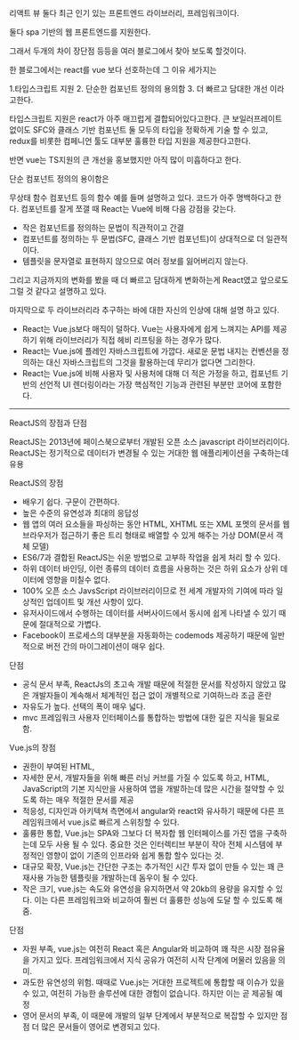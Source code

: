 리액트 뷰 둘다 최근 인기 있는 프론트엔드 라이브러리, 프레임워크이다.

둘다 spa 기반의 웹 프론트엔드를 지원한다.

그래서 두개의 차이 장단점 등등을 여러 블로그에서 찾아 보도록 할것이다.

한 블로그에서는 react를 vue 보다 선호하는데 그 이유 세가지는

1.타입스크립트 지원 2. 단순한 컴포넌트 정의의 용의함 3. 더 빠르고 담대한 개선 이라고한다.

타입스크립트 지원은 react가 아주 매끄럽게 결합되어있다고한다.
큰 보일러프레이트 없이도 SFC와 클래스 기반 컴포넌트 둘 모두의 타입을 정확하게
기술 할 수 있고, redux를 비롯한 컴페니언 툴도 대부분 훌륭한 타입 지원을 제공한다고한다.

반면 vue는 TS지원의 큰 개선을 홍보했지만 아직 많이 미흡하다고 한다.


단순 컴포넌트 정의의 용이함은 

무상태 함수 컴포넌트 등의 함수 예를 들며 설명하고 있다.
코드가 아주 명백하다고 한다.
컴포넌트를 잘게 쪼갤 때 React는 Vue에 비해 다음 강점을 갖는다.
 - 작은 컴포넌트를 정의하는 문법이 직관적이고 간결
 - 컴포넌트를 정의하는 두 문법(SFC, 클래스 기반 컴포넌트)이 상대적으로 더 일관적이다.
 - 템플릿을 문자열로 표현하지 않으므로 여러 정보를 잃어버리지 않는다.
 
그리고 지금까지의 변화를 봤을 때 더 빠르고 담대하게 변화하는게 React였고 앞으로도
그럴 것 같다고 설명하고 있다.

마지막으로 두 라이브러리라 추구하는 바에 대한 자신의 인상에 대해 설명 하고 있다.

  - React는 Vue.js보다 매직이 덜하다. Vue는 사용자에게 쉽게 느껴지는 API를 제공하기 위해 라이브러리가 직접
  헤비 리프팅을 하는 경우가 많다.
  - React는 Vue.js에 플레인 자바스크립트에 가깝다. 새로운 문법 내지는 컨벤션을 정의하는 대신
  자바스크립트의 그것을 활용하는데 무리가 없다면 그리한다.
  - React는 Vue.js에 비해 사용자 및 사용처에 대해 더 적은 가정을 하고, 컴포넌트 기반의
  선언적 UI 렌더링이라는 가장 핵심적인 기능과 관련된 부분만 코어에 포함한다.
 
 ---------------------------------------------------------------------
 ReactJS의 장점과 단점
 
 ReactJS는 2013년에 페이스북으로부터 개발된 오픈 소스 javascript 라이브러리이다.
 ReactJS는 정기적으로 데이터가 변경될 수 있는 거대한 웹 애플리케이션을 구축하는데 유용
 
 
 ReactJS의 장점
 
 - 배우기 쉽다. 구문이 간편하다.
 - 높은 수준의 유연성과 최대의 응답성
 - 웹 앱의 여러 요소들을 파싱하는 동안 HTML, XHTML 또는 XML 포멧의 문서를 웹 브라우저가 접근하기
 좋은 트리 형태로 배열할 수 있게 해주는 가상 DOM(문서 객체 모델)
 - ES6/7과 결합된 ReactJS는 쉬운 방법으로 고부하 작업을 쉽게 처리 할 수 있다.
 - 하위 데이터 바인딩, 이런 종류의 데이터 흐름을 사용하는 것은 하위 요소가 상위 데이터에 영향을 미칠수 없다.
 - 100% 오픈 소스 JavsScript 라이브러리이므로 전  세계 개발자의 기여에 따라 일상적인 업데이트 및 개선 사항이 있다.
 - 유저사이드에서 수행하는 데이터를 서버사이드에서 동시에 쉽게 나타낼 수 있기 때문에 절대적으로 가볍다.
 - Facebook이 프로세스의 대부분을 자동화하는 codemods 제공하기 때문에 일반적으로 버전 간의 마이그레이션이 매우 쉽다.
 
 
 단점
  - 공식 문서 부족, ReactJs의 초고속 개발 때문에 적절한 문서를 작성하지 않았고 많은 개발자들이 계속해서 체계적인 접근 없이 개별적으로 기여하느라 조금 혼란
  - 자유도가 높다. 선택의 폭이 매우 넓다.
  - mvc 프레임워크 사용자 인터페이스를 통합하는 방법에 대한 깊은 지식을 필요로 함.
  
 
 Vue.js의 장점
 
 - 권한이 부여된 HTML, 
 - 자세한 문서, 개발자들을 위해 빠른 러닝 커브를 가질 수 있도록 하고, HTML, JavaScript의 기본 지식만을 사용하여
 앱을 개발하는데 많은 시간을 절약할 수 있도록 하는 매우 적절한 문서를 제공
 - 적응성, 디자인과 아키텍쳐 측면에서 angular와 react와 유사하기 때문에 다른 프레임워크에서 vue.js로 빠르게 스위칭할 수 있다.
 - 훌륭한 통합, Vue.js는 SPA와 그보다 더 복자합 웹 인터페이스를 가진 앱을 구축하는데 모두 사용 될 수 있다.
 중요한 것은 인터렉티브 부분이 작아 전체 시스템에 부정적인 영향이 없이 기존의 인프라와 쉽게 통합 할수 있다는 것.
 - 대규모 확장, Vue.js는 간단한 구조는 추가적인 시간 투자 없이 만들 수 있는 꽤 큰 재사용 가능한
 템플릿을 개발하는데 돔우이 될 수 있다.
 - 작은 크기, vue.js는 속도와 유연성을 유지하면서 약 20kb의 용량을 유지할 수 있다.
 이는 다른 프레임워크와 비교하여 훨씬 더 훌륭한 성능에 도달 할 수 있도록 해줌.
 
 단점
 - 자원 부족, vue.js는 여전히 React 혹은 Angular와 비교하여 꽤 작은 시장 점유율을 가지고 있다.
 프레임워크에서 지식 공유가 여전히 시작 단계에 머물러 있음을 의미.
 - 과도한 유연성의 위험. 때때로 Vue.js는 거대한 프로젝트에 통합할 때 이슈가 있을 수 있고, 여전히 가능한
 솔루션에 대한 경험이 없습니다. 하지만 이는 곧 제공될 예정
 - 영어 문서의 부족, 이 때문에 개발의 일부 단계에서 부분적으로 복잡할 수 있지만 점점 더 많은 문서들이 영어로 변경되고 있다.
  
 
